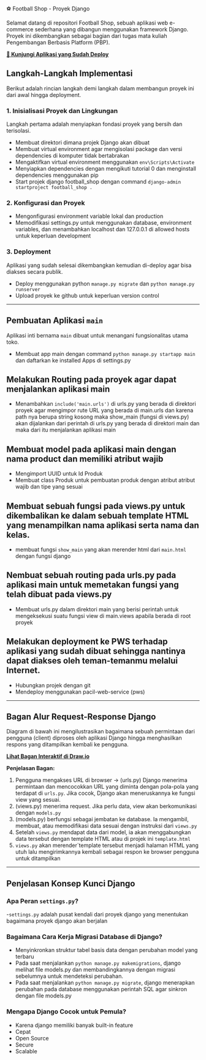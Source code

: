⚽ Football Shop - Proyek Django

Selamat datang di repositori Football Shop, sebuah aplikasi web e-commerce sederhana yang dibangun menggunakan framework Django. Proyek ini dikembangkan sebagai bagian dari tugas mata kuliah Pengembangan Berbasis Platform (PBP).

**[🔗 Kunjungi Aplikasi yang Sudah Deploy](https://prasetya-surya-footballshop.pbp.cs.ui.ac.id/)**

## Langkah-Langkah Implementasi

Berikut adalah rincian langkah demi langkah dalam membangun proyek ini dari awal hingga deployment.

### 1. Inisialisasi Proyek dan Lingkungan
Langkah pertama adalah menyiapkan fondasi proyek yang bersih dan terisolasi.
- Membuat direktori dimana projek Django akan dibuat
- Membuat virtual environment agar mengisolasi package dan versi dependencies di komputer tidak bertabrakan
- Mengaktifkan virtual environment menggunakan `env\Scripts\Activate`
- Menyiapkan dependencies dengan mengikuti tutorial 0 dan menginstall dependencies menggunakan pip
- Start projek django football_shop dengan command `django-admin startproject football_shop .`

### 2. Konfigurasi dan Proyek
- Mengonfigurasi environment variable lokal dan production
- Memodifikasi settings.py untuk menggunakan database, environment variables, dan menambahkan localhost dan 127.0.0.1 di allowed hosts untuk keperluan development

### 3. Deployment
Aplikasi yang sudah selesai dikembangkan kemudian di-deploy agar bisa diakses secara publik.
- Deploy menggunakan python `manage.py migrate` dan `python manage.py runserver`
- Upload proyek ke github untuk keperluan version control

---

## Pembuatan Aplikasi `main`
Aplikasi inti bernama `main` dibuat untuk menangani fungsionalitas utama toko.
- Membuat app main dengan command `python manage.py startapp main` dan daftarkan ke installed Apps di settings.py

## Melakukan Routing pada proyek agar dapat menjalankan aplikasi main
- Menambahkan `include('main.urls')` di urls.py yang berada di direktori proyek agar mengimpor rute URL yang berada di main.urls dan karena path nya berupa string kosong maka show_main (fungsi di views.py) akan dijalankan dari perintah di urls.py yang berada di direktori main dan maka dari itu menjalankan aplikasi main

## Membuat model pada aplikasi main dengan nama product dan memiliki atribut wajib
- Mengimport UUID untuk Id Produk
- Membuat class Produk untuk pembuatan produk dengan atribut atribut wajib dan tipe yang sesuai

## Membuat sebuah fungsi pada views.py untuk dikembalikan ke dalam sebuah template HTML yang menampilkan nama aplikasi serta nama dan kelas.
- membuat fungsi `show_main` yang akan merender html dari `main.html` dengan fungsi django

## Nembuat sebuah routing pada urls.py pada aplikasi main untuk memetakan fungsi yang telah dibuat pada views.py
- Membuat urls.py dalam direktori main yang berisi perintah untuk mengeksekusi suatu fungsi view di main.views apabila berada di root proyek

## Melakukan deployment ke PWS terhadap aplikasi yang sudah dibuat sehingga nantinya dapat diakses oleh teman-temanmu melalui Internet.
- Hubungkan projek dengan git
- Mendeploy menggunakan pacil-web-service (pws)

---

## Bagan Alur Request-Response Django

Diagram di bawah ini mengilustrasikan bagaimana sebuah permintaan dari pengguna (client) diproses oleh aplikasi Django hingga menghasilkan respons yang ditampilkan kembali ke pengguna.

**[Lihat Bagan Interaktif di Draw.io](https://viewer.diagrams.net/?tags=%7B%7D&lightbox=1&highlight=0000ff&edit=_blank&layers=1&nav=1&title=Untitled%20Diagram.drawio&dark=auto#R%3Cmxfile%3E%3Cdiagram%20name%3D%22Page-1%22%20id%3D%22Ofzp7qnNFB__w1OHay2N%22%3E3ZpZd5s6EMc%2FDY%2FxAYnNj3Hc3D40PW3T05s8yqBg3bK4LF766e%2FISAaBbajX1C8JGi2gv2Z%2BGinR8EO0%2FCcls%2BlT4tNQQ7q%2F1PBYQ8hABoZf3LIqLY5tlYYgZb5oVBme2W8qjLqwFsynmdIwT5IwZzPV6CVxTL1csZE0TRZqs7ckVN86IwFtGZ49Erat%2FzI%2Fn5ZW19Ir%2B0fKgql8s6GLmojIxsKQTYmfLGom%2FEHDD2mS5OVTtHygIRdP6lL2e9xRu%2FmwlMZ5nw5fvfsfevb5%2B8vYeL4bzaavtvP1TowyJ2EhJqwhO4TxRj6bw2PAH4s0zAazlayBV9QqxeTylVQsTYrYp%2FylOlQvpiynzzPi8doF%2BAjYpnkUQsnY9J7TNKfLnfMyNmqBm9EkonkKH6OLDpYUWHiYMRTlRbVehmwzra2VLWxEuEiwGbpSER6EkH8gKuoj6lqEd6qooyqKnWsriluKRpw0pVdeWS1XFcu0ri2W2cf95owuDgpq4yKiGvZ7C%2BphH1UfQsYniB5HfOehaU914fWwn9GLKIvlBiyU7euu7rmENawtyjYFiv17vplDyQtJljFP1UWNeVAiXb3wwsA0HWl4BcOdPtAdJC3jZb3DeFUvfaEpg%2FnBEpbG8pOo38oWGrrDZydF6tFuT8pJGtC8a29ur2Ntoawt6yRtKQ1Jzubq525bPPGGLwnjnivdxBw2ArAZWOU0Ra962tEYqLmZGE5joFKH1kBrX9pM%2Bwj3svsE7jf6q6BZ3jdewQ0%2BkQmkuooXkpAFMXdRcAnuOCMeqAxyyXtRETHf52OMUpqx32SyHo9714zPfq2HNdKs8b5IF4mu6Kxt0su6J%2B6Js51cgNBApuMqa4VO4kqNDsnbW0bPs9Tu2Uhi1CmiD6wuhCxZ%2FlJ7rvWCUtWJF2SfExJGHpS6CGNelTCNxAnhQwmDG4RpblXnJkw7NXiisZd4yU8Sgx2OTxqPUptEfDsvf4IFGhXxf8VPePwB2diNUMbdSxnYfzHGagJynDedHyto2yH5OKxIPGyQ8CoZsxMPtaQGWQqNOlh0Qq6YPbmCr8kV1LgPwOhArqBG5oIunLlIN1O5EpBowtZ3bCQnt8GMjhMLMEN31cTkznn30Nh2Cj%2FVqcZ1VAIMhp0JybYzTYUhp84hfS%2BHTogT%2FDekKU0KYOtAnOAml%2FQL46R9zn6i0QR8Aozj24HJDm%2Bpjjm67RyJDzGWozIJI3WA88EF%2F1lGEicxX40MHCw%2FDDjDIVKB4x52i7L1XLQXN%2BuPfmRcn1PjB%2F0N%2BDF1lRqmcSB%2BNvfSEj%2FNC50z40dGx%2F57GJ7gBGRSxEF5diqTHN3neQ8vf%2Fz%2B9GnXJU1rMGmapE3LLd7v4P1ZFAcfkotwmvudC4Bu2%2BXdqbIo3XBUqFmQZZ71argTNcOrZjq7%2FpB67MHJMC%2BMGmdPpvONZrMkzuiNBL3dGfSuPDtdI8yhWP2HQ9m8%2Bj8R%2FOF%2F%3C%2Fdiagram%3E%3C%2Fmxfile%3E)**

**Penjelasan Bagan:**
1. Pengguna mengakses URL di browser -> (urls.py) Django menerima permintaan dan mencocokkan URL yang diminta dengan pola-pola yang terdapat di `urls.py`. Jika cocok, Django akan meneruskannya ke fungsi view yang sesuai.
2. (views.py) menerima request. Jika perlu data, view akan berkomunikasi dengan `models.py`
3. (models.py) berfungsi sebagai jembatan ke database. Ia mengambil, membuat, atau memodifikasi data sesuai dengan instruksi dari `views.py`
4. Setelah `views.py` mendapat data dari model, ia akan menggabungkan data tersebut dengan template HTML atau di projek ini `template.html`
5. `views.py` akan merender`template tersebut menjadi halaman HTML yang utuh lalu mengirimkannya kembali sebagai respon ke browser pengguna untuk ditampilkan

---

## Penjelasan Konsep Kunci Django

### Apa Peran `settings.py`?
-`settings.py` adalah pusat kendali dari proyek django yang menentukan bagaimana proyek django akan berjalan

### Bagaimana Cara Kerja Migrasi Database di Django?
- Menyinkronkan struktur tabel basis data dengan perubahan model yang terbaru
- Pada saat menjalankan `python manage.py makemigrations`, django melihat file models.py dan membandingkannya dengan migrasi sebelumnya untuk mendeteksi perubahan.
- Pada saat menjalankan `python manage.py migrate`, django menerapkan perubahan pada database menggunakan perintah SQL agar sinkron dengan file models.py

### Mengapa Django Cocok untuk Pemula?
- Karena django memiliki banyak built-in feature
- Cepat
- Open Source
- Secure
- Scalable

